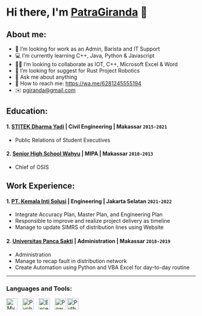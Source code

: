 # Hi there, I'm [PatraGiranda](https://wa.me/6281245555194) 👋
## About me:
- 🔎 I’m looking for work as an Admin, Barista and IT Support
- 💻 I’m currently learning C++, Java, Python & Javascript
- 🧑‍💻 I’m looking to collaborate as IOT, C++, Microsoft Excel & Word
- 🤖 I’m looking for suggest for Rust Project Robotics
- 💬 Ask me about anything
- 📱 How to reach me: https://wa.me/6281245555194
- ✉️ pgiranda@gmail.com
  

## Education:

#### 1. [STITEK Dharma Yadi](https://www.google.com/search?q=stitek+dharma+yadi+makassar&oq=sti&gs_lcrp=EgZjaHJvbWUqBggBEEUYOzIGCAAQRRg5MgYIARBFGDsyDQgCEC4YrwEYxwEYgAQyCggDEAAYsQMYgAQyDQgEEC4YrwEYxwEYgAQyCggFEAAYsQMYgAQyBwgGEAAYgAQyBwgHEC4YgAQyCggIEAAYsQMYgAQyBwgJEAAYgAQyDQgKEC4YrwEYxwEYgAQyCggLEAAYsQMYgAQyCggMEC4YsQMYgAQyDQgNEC4YrwEYxwEYgAQyBwgOEAAYjwLSAQgzNzAxajBqN6gCALACAA&client=ms-android-samsung-gj-rev1&sourceid=chrome-mobile&ie=UTF-8#ip=1) | Civil Engineering | Makassar `2015-2021`
   - Public Relations of Student Executives
 #### 2. [Senior High School Wahyu](https://www.google.com/search?q=sma+wahyu+makassar&client=ms-android-samsung-gj-rev1&sca_esv=570352775&ei=rIYcZfmKBZmD4-EPkuWfQA&gs_ssp=eJzj4tFP1zcsqCoqrzQoTDFgtFI1qDBKSUpNNUqxTDUwSjU3TDS1MqiwME02Nk60NLAwsbRITk4x9RIqzk1UKE_MqCxVyE3MTiwuTiwCAC9rFs0&oq=sma+wah&gs_lp=EhNtb2JpbGUtZ3dzLXdpei1zZXJwIgdzbWEgd2FoKgIIATILEC4YrwEYxwEYgAQyCxAuGK8BGMcBGIAEMgUQABiABDILEC4YgAQYxwEYrwEyBxAAGIAEGAoyBRAAGIAEMgUQABiABDIFEAAYgARI9kdQ8SFY-jxwA3gBkAEAmAHAAaABkwmqAQMwLje4AQHIAQD4AQGoAg_CAg0QABhHGNYEGMkDGLADwgIKEAAYRxjWBBiwA8ICCxAAGIoFGJIDGLADwgIKEAAYigUYsAMYQ8ICChAAGAMYjwEY6gLCAgoQLhgDGI8BGOoCwgILEAAYgAQYsQMYgwHCAggQABiABBixA8ICBxAuGIoFGEPCAgcQABiKBRhDwgIOEC4YgAQYsQMYxwEYrwHiAwQYACBBiAYBkAYO&sclient=mobile-gws-wiz-serp#wptab=si:ALGXSlZJF7kCaKJ3zWcY9kP9KcfEBkp4d8WokKu8odFWC9NwZzk2KBbevkWim_xzgoG6QH6AWVWD14pu_faHQ9lfRU1Zqw_0rZnDbpxVspWooklMHwWN4GczVy5cFxHWPaRGBR0OvZvC6HwlqWi5q8kylI-ta-tFmQ%3D%3D&lpg=cid:CgIgAQ%3D%3D) | MIPA | Makassar `2010-2013`
   - Chief of OSIS

## Work Experience:
#### 1. [PT. Kemala Inti Solusi](https://kemalaintisolusi.co.id/) | Engineering | Jakarta Selatan `2021-2022`
   - Integrate Accuracy Plan, Master Plan, and Engineering Plan
   - Responsible to improve and realize project delivery as timeline
   - Manage to update SIMRS of distribution lines using Website
#### 2. [Universitas Panca Sakti](http://www.unpacti.ac.id/) | Administration | Makassar `2018-2019`
   - Administration
   - Manage to recap fault in distribution network
   - Create Automation using Python and VBA Excel for day-to-day routine
---

### Languages and Tools:

[<img align="left" alt="MySQL" width="30px" src="https://cdn.jsdelivr.net/gh/devicons/devicon/icons/mysql/mysql-original.svg" style="padding-right:10px;" />][webdev]
[<img align="left" alt="Pycharm" width="30px" src="https://upload.wikimedia.org/wikipedia/commons/thumb/1/1d/PyCharm_Icon.svg/220px-PyCharm_Icon.svg.png" style="padding-right:10px;" />][webdev]
[<img align="left" alt="Excel" width="30px" src="https://is2-ssl.mzstatic.com/image/thumb/Purple126/v4/a8/fd/5a/a8fd5a84-c6f1-355f-3b9f-6e86598efaa3/XCEL.png/1200x630bb.png" style="padding-right:10px;" />][webdev]
[<img align="left" alt="Power BI" width="30px" src="https://powerbi.microsoft.com/pictures/application-logos/svg/powerbi.svg" style="padding-right:0px;" />][webdev]
[<img align="left" alt="Python" width="30px" src="https://upload.wikimedia.org/wikipedia/commons/thumb/c/c3/Python-logo-notext.svg/110px-Python-logo-notext.svg.png?20100317150552" style="padding-right:10px;" />][webdev]
<br />
<br />

[webdev]: https://github.com/PatraGiranda
